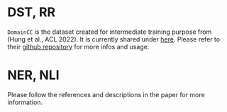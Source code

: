 # DST, RR

`DomainCC` is the dataset created for intermediate training purpose from (Hung et al., ACL 2022). It is currently shared under [here](https://drive.google.com/drive/folders/1Apg9iQYtTKD-wtRmIq7wF5y-Iho5vUEC?usp=sharing).
Please refer to their [github repository](https://github.com/umanlp/DS-TOD) for more infos and usage.

# NER, NLI

Please follow the references and descriptions in the paper for more information.






